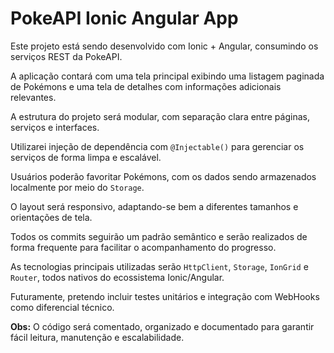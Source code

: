 # PokeAPI Ionic Angular App

Este projeto está sendo desenvolvido com Ionic + Angular, consumindo os serviços REST da PokeAPI.

A aplicação contará com uma tela principal exibindo uma listagem paginada de Pokémons e uma tela de detalhes com informações adicionais relevantes.

A estrutura do projeto será modular, com separação clara entre páginas, serviços e interfaces.

Utilizarei injeção de dependência com `@Injectable()` para gerenciar os serviços de forma limpa e escalável.

Usuários poderão favoritar Pokémons, com os dados sendo armazenados localmente por meio do `Storage`.

O layout será responsivo, adaptando-se bem a diferentes tamanhos e orientações de tela.

Todos os commits seguirão um padrão semântico e serão realizados de forma frequente para facilitar o acompanhamento do progresso.

As tecnologias principais utilizadas serão `HttpClient`, `Storage`, `IonGrid` e `Router`, todos nativos do ecossistema Ionic/Angular.

Futuramente, pretendo incluir testes unitários e integração com WebHooks como diferencial técnico.

**Obs:** O código será comentado, organizado e documentado para garantir fácil leitura, manutenção e escalabilidade.

